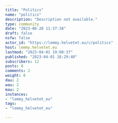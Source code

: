 ```yaml
---
title: "Politics" 
name: "politics"
description: "Description not available."
type: community
date: "2023-06-20 11:37:38"
draft: false
nsfw: false
actor_id: "https://lemmy.helvetet.eu/c/politics"
host: lemmy.helvetet.eu
lastmod: "2023-04-01 19:08:37"
published: "2023-04-01 18:29:40"
subscribers: 12
posts: 8
comments: 2
weight: 8
dau: 2
wau: 2
mau: 2
instances:
- "lemmy_helvetet_eu"
tags: 
- "lemmy_helvetet_eu"

---
```

